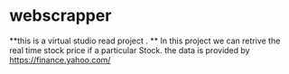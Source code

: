 # webscrapper
**this is  a virtual studio read project .
**
In this project we can retrive the real time  stock price if a particular Stock.
the data is provided by  https://finance.yahoo.com/ 
